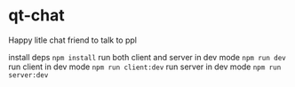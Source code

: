 # qt-chat

Happy litle chat friend to talk to ppl

install deps
`npm install`
run both client and server in dev mode
`npm run dev`
run client in dev mode
`npm run client:dev`
run server in dev mode
`npm run server:dev`
